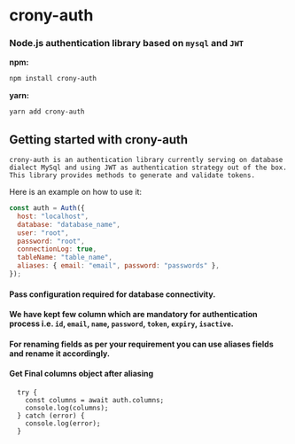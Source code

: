 # crony-auth<br>

### Node.js authentication library based on `mysql` and `JWT`

**npm:**

```sh
npm install crony-auth
```

**yarn:**

```sh
yarn add crony-auth
```

## Getting started with crony-auth

```description
crony-auth is an authentication library currently serving on database dialect MySql and using JWT as authentication strategy out of the box.
This library provides methods to generate and validate tokens.
```

Here is an example on how to use it:

```jsx
const auth = Auth({
  host: "localhost",
  database: "database_name",
  user: "root",
  password: "root",
  connectionLog: true,
  tableName: "table_name",
  aliases: { email: "email", password: "passwords" },
});
```

#### Pass configuration required for database connectivity.

#### We have kept few column which are mandatory for authentication process i.e. `id`, `email`, `name`, `password`, `token`, `expiry`, `isactive`.

#### For renaming fields as per your requirement you can use aliases fields and rename it accordingly.

#### Get Final columns object after aliasing

```columns
  try {
    const columns = await auth.columns;
    console.log(columns);
  } catch (error) {
    console.log(error);
  }
```
